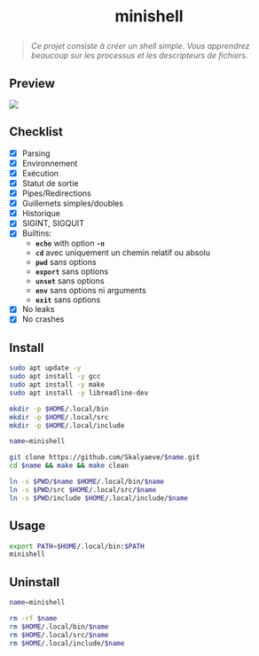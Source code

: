 # <p align="center">minishell</p>
> *Ce projet consiste à créer un shell simple. Vous apprendrez beaucoup sur les processus et les descripteurs de fichiers.*

## Preview
![](https://github.com/Skalyaeve/images-1/blob/main/screenshot/minishell.gif)

## Checklist
- [x] Parsing
- [x] Environnement
- [x] Exécution
- [x] Statut de sortie
- [x] Pipes/Redirections
- [x] Guillemets simples/doubles
- [x] Historique
- [x] SIGINT, SIGQUIT
- [x] Builtins:
    * **`echo`** with option **`-n`**
    * **`cd`** avec uniquement un chemin relatif ou absolu
    * **`pwd`** sans options
    * **`export`** sans options
    * **`unset`** sans options
    * **`env`** sans options ni arguments
    * **`exit`** sans options
- [x] No leaks
- [x] No crashes

## Install
```bash
sudo apt update -y
sudo apt install -y gcc
sudo apt install -y make
sudo apt install -y libreadline-dev
```
```bash
mkdir -p $HOME/.local/bin
mkdir -p $HOME/.local/src
mkdir -p $HOME/.local/include
```
```bash
name=minishell

git clone https://github.com/Skalyaeve/$name.git
cd $name && make && make clean

ln -s $PWD/$name $HOME/.local/bin/$name
ln -s $PWD/src $HOME/.local/src/$name
ln -s $PWD/include $HOME/.local/include/$name
```

## Usage
```bash
export PATH=$HOME/.local/bin:$PATH
minishell
```

## Uninstall
```bash
name=minishell

rm -rf $name
rm $HOME/.local/bin/$name
rm $HOME/.local/src/$name
rm $HOME/.local/include/$name
```

